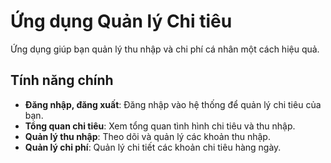 
# Ứng dụng Quản lý Chi tiêu

Ứng dụng giúp bạn quản lý thu nhập và chi phí cá nhân một cách hiệu quả.

## Tính năng chính

- **Đăng nhập, đăng xuất**: Đăng nhập vào hệ thống để quản lý chi tiêu của bạn.
- **Tổng quan chi tiêu**: Xem tổng quan tình hình chi tiêu và thu nhập.
- **Quản lý thu nhập**: Theo dõi và quản lý các khoản thu nhập.
- **Quản lý chi phí**: Quản lý chi tiết các khoản chi tiêu hàng ngày.

